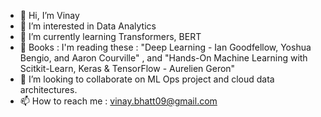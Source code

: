 - 👋 Hi, I’m Vinay 
- 👀 I’m interested in Data Analytics 
- 🌱 I’m currently learning Transformers, BERT
- 🌱 Books : I'm reading these : "Deep Learning - Ian Goodfellow, Yoshua Bengio, and Aaron Courville" , and "Hands-On Machine Learning with Scitkit-Learn, Keras & TensorFlow - Aurelien Geron"
- 💞️ I’m looking to collaborate on ML Ops project and cloud data architectures.
- 📫 How to reach me : vinay.bhatt09@gmail.com 

<!---
VNSHANPR/VNSHANPR is a ✨ special ✨ repository because its `README.md` (this file) appears on your GitHub profile.
You can click the Preview link to take a look at your changes.
--->
